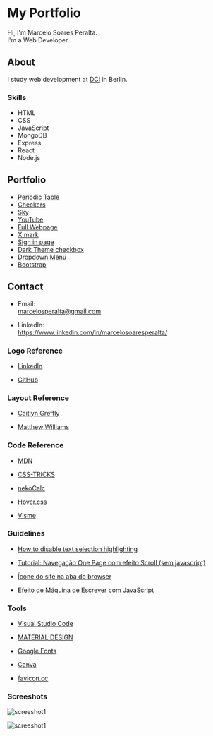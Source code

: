 # My Portfolio

Hi, I'm Marcelo Soares Peralta.  
I'm a Web Developer.  

## **About**

I study web development at [DCI](https://digitalcareerinstitute.org/) in Berlin.

### Skills

- HTML  
- CSS  
- JavaScript  
- MongoDB  
- Express  
- React  
- Node.js  

## **Portfolio**

- [Periodic Table](https://github.com/marcelosperalta/dci/tree/master/200303)
- [Checkers](https://github.com/marcelosperalta/dci/tree/master/200306)
- [Sky](https://github.com/marcelosperalta/dci/tree/master/200307)
- [YouTube](https://github.com/marcelosperalta/dci/tree/master/200315)
- [Full Webpage](https://github.com/marcelosperalta/dci/tree/master/200320)
- [X mark](https://github.com/marcelosperalta/dci/tree/master/200321)
- [Sign in page](https://github.com/marcelosperalta/dci/tree/master/200322)
- [Dark Theme checkbox](https://github.com/marcelosperalta/dci/tree/master/200327)
- [Dropdown Menu](https://github.com/marcelosperalta/dci/tree/master/200328)
- [Bootstrap](https://github.com/marcelosperalta/dci/tree/master/200402)

## **Contact**

- Email:  
marcelosperalta@gmail.com

- LinkedIn:  
https://www.linkedin.com/in/marcelosoaresperalta/

### **Logo Reference**

- [LinkedIn](https://brand.linkedin.com/downloads)

- [GitHub](https://github.com/logos)

<!-- - [pngfind](https://www.pngfind.com/mpng/hmbwbh_png-file-svg-icon-email-transparent-png/) -->

### **Layout Reference**

- [Caitlyn Greffly](https://caitlyngreffly.com/)

- [Matthew Williams](http://findmatthew.com)

### **Code Reference**

- [MDN](https://developer.mozilla.org/en-US/)

- [CSS-TRICKS](https://css-tricks.com/quick-css-trick-how-to-center-an-object-exactly-in-the-center/)

- [nekoCalc](https://nekocalc.com/px-to-rem-converter)

- [Hover.css](http://ianlunn.github.io/Hover/)

- [Visme](https://visme.co/blog/website-color-schemes/)

### **Guidelines**

- [How to disable text selection highlighting](https://stackoverflow.com/questions/826782/how-to-disable-text-selection-highlighting)  

- [Tutorial: Navegação One Page com efeito Scroll (sem javascript)](https://www.youtube.com/watch?v=QiI6PbD6Ei4)  

- [Ícone do site na aba do browser](http://henriquecorrea.com/news/Icone_do_site_na_aba_do_browser)  

- [Efeito de Máquina de Escrever com JavaScript](https://www.youtube.com/watch?v=zx2axQoY_YM)  

### **Tools**

- [Visual Studio Code](https://code.visualstudio.com/)

- [MATERIAL DESIGN](https://material.io/)

- [Google Fonts](https://fonts.google.com/)

- [Canva](https://www.canva.com/)

- [favicon.cc](https://www.favicon.cc/)

### **Screeshots**

![screeshot1](./img/screen1.png)  

![screeshot1](./img/screen2.png)  